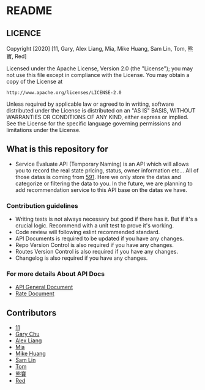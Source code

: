 # README #

## LICENCE ##

Copyright [2020] [11, Gary, Alex Liang, Mia, Mike Huang, Sam Lin, Tom, 熊寶, Red]

Licensed under the Apache License, Version 2.0 (the "License");
you may not use this file except in compliance with the License.
You may obtain a copy of the License at

    http://www.apache.org/licenses/LICENSE-2.0

Unless required by applicable law or agreed to in writing, software
distributed under the License is distributed on an "AS IS" BASIS,
WITHOUT WARRANTIES OR CONDITIONS OF ANY KIND, either express or implied.
See the License for the specific language governing permissions and
limitations under the License.

## What is this repository for

* Service Evaluate API (Temporary Naming) is an API which will allows you to record the real state pricing, status, owner information etc... All of those datas is coming from [591](https://www.591.com.tw/). Here we only store the datas and categorize or filtering the data to you. In the future, we are planning to add recommendation service to this API base on the datas we have.

### Contribution guidelines ###

* Writing tests is not always necessary but good if there has it. But if it's a crucial logic. Recommend with a unit test to prove it's working.
* Code review will following eslint recommended standard.
* API Documents is required to be updated if you have any changes.
* Repo Version Control is also required if you have any changes.
* Routes Version Control is also required if you have any changes.
* Changelog is also required if you have any changes.

### For more details About API Docs ###

- [API General Document](https://github.com/libterty/service-evaluate/blob/master/docs/api.md)
- [Rate Document](https://github.com/libterty/service-evaluate/blob/master/docs/rate.md)

## Contributors ##

- [11](https://github.com/libterty)
- [Gary Chu](https://github.com/schaoss)
- [Alex Liang](https://alexliang.me/)
- [Mia](https://github.com/miayang0513)
- [Mike Huang]()
- [Sam Lin](https://github.com/Swingcloud)
- [Tom]()
- [熊寶]()
- [Red]()